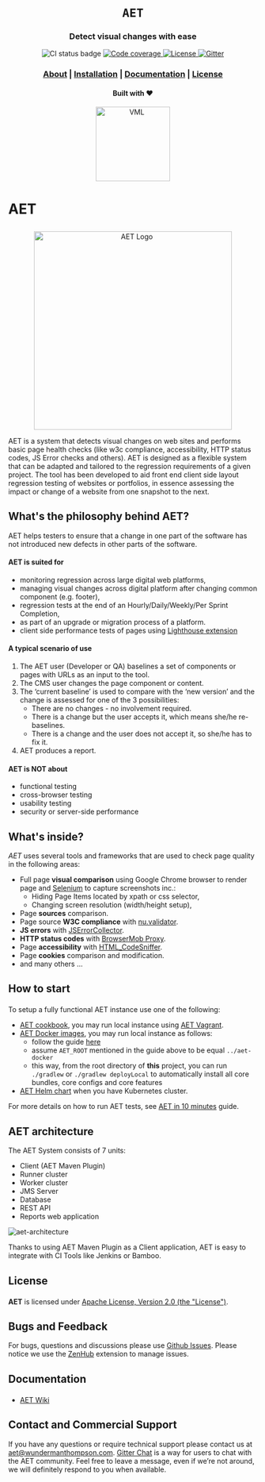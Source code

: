 <div align="center">

  <h1><code>AET</code></h1>

  <h3>
    <strong>Detect visual changes with ease</strong>
  </h3>

  <p>
    <img src="https://img.shields.io/github/workflow/status/wttech/aet/ci?style=for-the-badge" alt="CI status badge" />
    <a href="https://codecov.io/gh/wttech/aet">
      <img src="https://img.shields.io/codecov/c/github/wttech/aet?style=for-the-badge" alt="Code coverage"/>
    </a>
    <a href="https://github.com/wttech/aet">
      <img src="https://img.shields.io/badge/License-Apache%202.0-blue.svg?style=for-the-badge" alt="License"/>
    </a>
    <a href="https://gitter.im/aet-tool/Lobby">
      <img src="https://img.shields.io/gitter/room/wttech/aet?style=for-the-badge" alt="Gitter"/>
    </a>
  </p>

  <h3>
    <a href="#about">About</a>
    <span> | </span>
    <a href="#installation">Installation</a>
    <span> | </span>
    <a href="#documentation">Documentation</a>
    <span> | </span>
    <a href="#license">License</a>
  </h3>

<sub><h4>Built with ❤️</h4></sub>
</div>

<p align="center">
    <img src="https://github.com/wttech/aet/raw/master/misc/img/white-vml-square-small.png" alt="VML" width="150"/>
</p>

# <p id="about">AET</p>
<p align="center">
  <img src="https://raw.githubusercontent.com/wttech/aet/master/misc/img/aet-logo-blue.png" width="400"
         alt="AET Logo"/>
</p>

AET is a system that detects visual changes on web sites and performs basic page health checks (like w3c
compliance, accessibility, HTTP status codes, JS Error checks and others).
AET is designed as a flexible system that can be adapted and tailored to the regression requirements of a given project.
The tool has been developed to aid front end client side layout regression testing of websites or portfolios,
in essence assessing the impact or change of a website from one snapshot to the next.

## What's the philosophy behind AET?
AET helps testers to ensure that a change in one part of the software has not introduced new defects in other parts of the software.

#### AET is suited for
* monitoring regression across large digital web platforms,
* managing visual changes across digital platform after changing common component (e.g. footer),
* regression tests at the end of an Hourly/Daily/Weekly/Per Sprint Completion,
* as part of an upgrade or migration process of a platform.
* client side performance tests of pages using [Lighthouse extension](hhttps://github.com/malaskowski/aet-lighthouse-extension)

#### A typical scenario of use
1. The AET user (Developer or QA) baselines a set of components or pages with URLs as an input to the tool.
2. The CMS user changes the page component or content.
3. The ‘current baseline’ is used to compare with the ‘new version’ and the change is assessed for one of the 3 possibilities:
   * There are no changes - no involvement required.
   * There is a change but the user accepts it, which means she/he re-baselines.
   * There is a change and the user does not accept it, so she/he has to fix it.
4. AET produces a report.

#### AET is NOT about
* functional testing
* cross-browser testing
* usability testing
* security or server-side performance

## What's inside?
*AET* uses several tools and frameworks that are used to check page quality in the following areas:

* Full page **visual comparison** using Google Chrome browser to render page and [Selenium](https://www.selenium.dev/documentation/en/webdriver) to capture screenshots inc.:
   * Hiding Page Items located by xpath or css selector,
   * Changing screen resolution (width/height setup),
* Page **sources** comparison.
* Page source **W3C compliance** with [nu.validator](https://validator.w3.org/nu).
* **JS errors** with [JSErrorCollector](https://github.com/mguillem/JSErrorCollector).
* **HTTP status codes** with [BrowserMob Proxy](https://bmp.lightbody.net).
* Page **accessibility** with [HTML_CodeSniffer](http://squizlabs.github.io/HTML_CodeSniffer).
* Page **cookies** comparison and modification.
* and many others ...

## <p id="installation">How to start</p>
To setup a fully functional AET instance use one of the following:
- [AET cookbook](https://github.com/wttech/aet-cookbook), you may run local instance using [AET Vagrant](https://github.com/wttech/aet//wiki/BasicSetup#set-up-vagrant).
- [AET Docker images](https://github.com/malaskowski/aet-docker), you may run local instance as follows:
    - follow the guide [here](https://github.com/malaskowski/aet-docker#developer-environment)
    - assume `AET_ROOT` mentioned in the guide above to be equal `../aet-docker`
    - this way, from the root directory of **this** project, you can run `./gradlew` or `./gradlew deployLocal` to automatically 
      install all core bundles, core configs and core features
- [AET Helm chart](https://github.com/malaskowski/aet-helm) when you have Kubernetes cluster.

For more details on how to run AET tests, see [AET in 10 minutes](https://github.com/wttech/aet//wiki/AETIn10Minutes) guide.

## AET architecture
The AET System consists of 7 units:

- Client (AET Maven Plugin)
- Runner cluster
- Worker cluster
- JMS Server
- Database
- REST API
- Reports web application

![aet-architecture](misc/img/aet-architecture.png)

Thanks to using AET Maven Plugin as a Client application, AET is easy to integrate with CI Tools like Jenkins or Bamboo.

## <p id="license">License</p>
**AET** is licensed under [Apache License, Version 2.0 (the "License")](https://www.apache.org/licenses/LICENSE-2.0.txt).


## Bugs and Feedback

For bugs, questions and discussions please use [Github Issues](https://github.com/wttech/aet/issues).
Please notice we use the [ZenHub](https://www.zenhub.com) extension to manage issues.

## <p id="documentation">Documentation</p>
* [AET Wiki](https://github.com/wttech/aet//wiki)

## Contact and Commercial Support

If you have any questions or require technical support please contact us at [aet@wundermanthompson.com](mailto:aet@wundermanthompson.com).
[Gitter Chat](https://gitter.im/aet-tool/Lobby) is a way for users to chat with the AET community. Feel free to leave a message, even if we’re not around, we will definitely respond to you when available.
